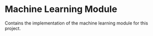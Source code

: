 # Machine Learning Module

Contains the implementation of the machine learning module for this project.

<!--- TODO:: Add further details -->